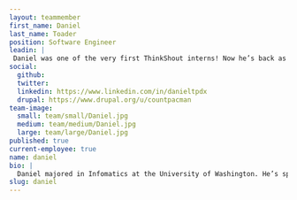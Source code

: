 ```yaml
---
layout: teammember
first_name: Daniel
last_name: Toader
position: Software Engineer
leadin: |
 Daniel was one of the very first ThinkShout interns! Now he’s back as a full-time member of our team, helping us solve complex technical problems for our clients.
social:
  github: 
  twitter: 
  linkedin: https://www.linkedin.com/in/danieltpdx
  drupal: https://www.drupal.org/u/countpacman
team-image:
  small: team/small/Daniel.jpg
  medium: team/medium/Daniel.jpg
  large: team/large/Daniel.jpg
published: true
current-employee: true
name: daniel
bio: |
  Daniel majored in Infomatics at the University of Washington. He’s spent much of his career focused on analytics, but he eventually changed gears and discovered a passion for engineering. Daniel participated in our very first summer internship program in 2015. After his internship concluded, he joined another agency, where he worked on the back end of a major e-learning implementation for a Portland-based veterinary company. When it came time to move on to the next adventure, Daniel looked to ThinkShout for an opportunity to work with socially-conscious clients. Naturally, we were thrilled to have him back. Daniel has a tremendous sense of adventure, so when he’s not enjoying the safety of his computer, he’s probably off on a motorcycle journey across distant lands.
slug: daniel
---
```

